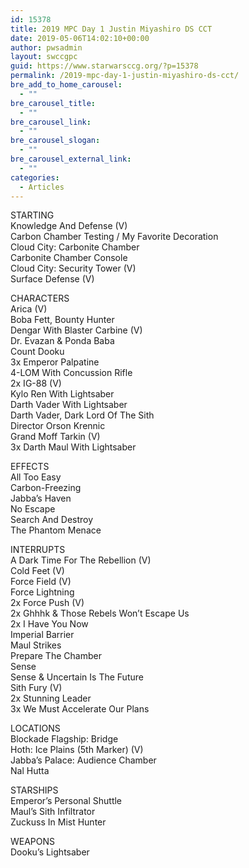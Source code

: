 ```yaml
---
id: 15378
title: 2019 MPC Day 1 Justin Miyashiro DS CCT
date: 2019-05-06T14:02:10+00:00
author: pwsadmin
layout: swccgpc
guid: https://www.starwarsccg.org/?p=15378
permalink: /2019-mpc-day-1-justin-miyashiro-ds-cct/
bre_add_to_home_carousel:
  - ""
bre_carousel_title:
  - ""
bre_carousel_link:
  - ""
bre_carousel_slogan:
  - ""
bre_carousel_external_link:
  - ""
categories:
  - Articles
---
```

STARTING  
Knowledge And Defense (V)  
Carbon Chamber Testing / My Favorite Decoration  
Cloud City: Carbonite Chamber  
Carbonite Chamber Console  
Cloud City: Security Tower (V)  
Surface Defense (V)

CHARACTERS  
Arica (V)  
Boba Fett, Bounty Hunter  
Dengar With Blaster Carbine (V)  
Dr. Evazan & Ponda Baba  
Count Dooku  
3x Emperor Palpatine  
4-LOM With Concussion Rifle  
2x IG-88 (V)  
Kylo Ren With Lightsaber  
Darth Vader With Lightsaber  
Darth Vader, Dark Lord Of The Sith  
Director Orson Krennic  
Grand Moff Tarkin (V)  
3x Darth Maul With Lightsaber

EFFECTS  
All Too Easy  
Carbon-Freezing  
Jabba&#8217;s Haven  
No Escape  
Search And Destroy  
The Phantom Menace

INTERRUPTS  
A Dark Time For The Rebellion (V)  
Cold Feet (V)  
Force Field (V)  
Force Lightning  
2x Force Push (V)  
2x Ghhhk & Those Rebels Won&#8217;t Escape Us  
2x I Have You Now  
Imperial Barrier  
Maul Strikes  
Prepare The Chamber  
Sense  
Sense & Uncertain Is The Future  
Sith Fury (V)  
2x Stunning Leader  
3x We Must Accelerate Our Plans

LOCATIONS  
Blockade Flagship: Bridge  
Hoth: Ice Plains (5th Marker) (V)  
Jabba&#8217;s Palace: Audience Chamber  
Nal Hutta

STARSHIPS  
Emperor&#8217;s Personal Shuttle  
Maul&#8217;s Sith Infiltrator  
Zuckuss In Mist Hunter

WEAPONS  
Dooku&#8217;s Lightsaber